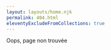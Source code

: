 ```yaml
---
layout: layouts/home.njk
permalink: 404.html
eleventyExcludeFromCollections: true
---
```


Oops, page non trouvée
